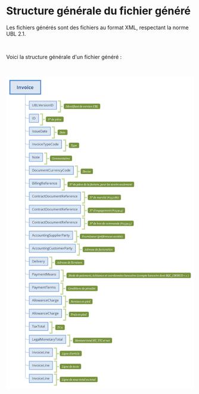 # Structure générale du fichier généré

Les fichiers générés sont des fichiers au format XML, respectant la 
 norme UBL 2.1.


 


Voici la structure générale d'un fichier généré :


 


![](../assets/images/5/StructureGenerale.png)


